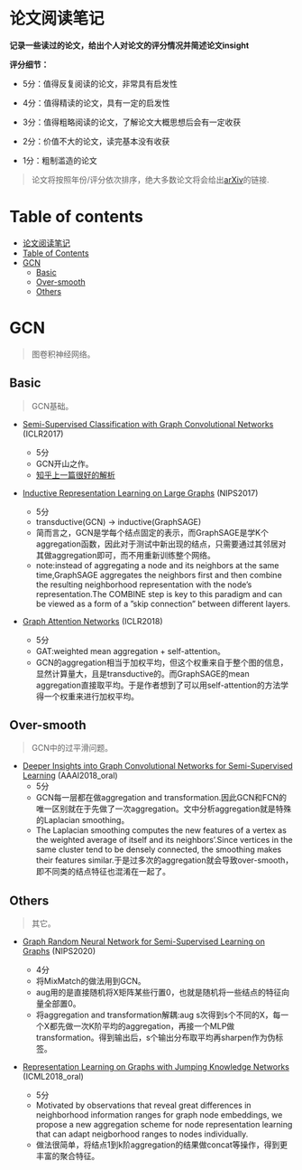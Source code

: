# 论文阅读笔记

**记录一些读过的论文，给出个人对论文的评分情况并简述论文insight**

**评分细节：** 

- 5分：值得反复阅读的论文，非常具有启发性

- 4分：值得精读的论文，具有一定的启发性

- 3分：值得粗略阅读的论文，了解论文大概思想后会有一定收获

- 2分：价值不大的论文，读完基本没有收获

- 1分：粗制滥造的论文

> 论文将按照年份/评分依次排序，绝大多数论文将会给出[arXiv](https://arxiv.org/)的链接.


# Table of contents

- [论文阅读笔记](#论文阅读笔记)
- [Table of Contents](#table-of-contents)
- [GCN](#gcn)
    - [Basic](#basic)
    - [Over-smooth](#over-smooth)
    - [Others](#others)

# GCN

> 图卷积神经网络。

## Basic

> GCN基础。

- [Semi-Supervised Classification with Graph Convolutional Networks](https://arxiv.org/abs/1609.02907) (ICLR2017)
    - 5分
    - GCN开山之作。
    - [知乎上一篇很好的解析](https://zhuanlan.zhihu.com/p/120311352)

- [Inductive Representation Learning on Large Graphs](https://arxiv.org/abs/1706.02216) (NIPS2017)
    - 5分
    - transductive(GCN) -> inductive(GraphSAGE)
    - 简而言之，GCN是学每个结点固定的表示，而GraphSAGE是学K个aggregation函数，因此对于测试中新出现的结点，只需要通过其邻居对其做aggregation即可，而不用重新训练整个网络。
    - note:instead of aggregating a node and its neighbors at the same time,GraphSAGE aggregates the neighbors first and then combine the resulting neighborhood representation with the node’s representation.The COMBINE step is key to this paradigm and can be viewed as a form of a ”skip connection” between different layers.

- [Graph Attention Networks](https://arxiv.org/abs/1710.10903) (ICLR2018)
    - 5分
    - GAT:weighted mean aggregation + self-attention。
    - GCN的aggregation相当于加权平均，但这个权重来自于整个图的信息，显然计算量大，且是transductive的。而GraphSAGE的mean aggregation直接取平均。于是作者想到了可以用self-attention的方法学得一个权重来进行加权平均。

## Over-smooth

> GCN中的过平滑问题。

- [Deeper Insights into Graph Convolutional Networks for Semi-Supervised Learning](https://arxiv.org/abs/1801.07606) (AAAI2018_oral)
    - 5分
    - GCN每一层都在做aggregation and transformation.因此GCN和FCN的唯一区别就在于先做了一次aggregation。文中分析aggregation就是特殊的Laplacian smoothing。
    - The Laplacian smoothing computes the new features of a vertex as the weighted average of itself and its neighbors’.Since vertices in the same cluster tend to be densely connected, the smoothing makes  their features similar.于是过多次的aggregation就会导致over-smooth，即不同类的结点特征也混淆在一起了。 

## Others

> 其它。

- [Graph Random Neural Network for Semi-Supervised Learning on Graphs](https://arxiv.org/abs/2005.11079) (NIPS2020)
    - 4分
    - 将MixMatch的做法用到GCN。
    - aug用的是直接随机将X矩阵某些行置0，也就是随机将一些结点的特征向量全部置0。
    - 将aggregation and transformation解耦:aug s次得到s个不同的X，每一个X都先做一次K阶平均的aggregation，再接一个MLP做transformation。得到输出后，s个输出分布取平均再sharpen作为伪标签。

- [Representation Learning on Graphs with Jumping Knowledge Networks](https://arxiv.org/abs/1806.03536) (ICML2018_oral)
    - 5分
    - Motivated by observations that reveal great differences in neighborhood information ranges for graph node embeddings, we propose a new aggregation scheme for node representation learning that can adapt neigborhood ranges to nodes individually.
    - 做法很简单，将结点1到k阶aggregation的结果做concat等操作，得到更丰富的聚合特征。

    


